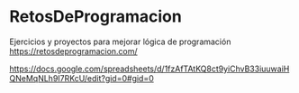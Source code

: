 # RetosDeProgramacion
Ejercicios y proyectos para mejorar lógica de programación
https://retosdeprogramacion.com/

https://docs.google.com/spreadsheets/d/1fzAfTAtKQ8ct9yiChvB33iuuwaiHQNeMqNLh9I7RKcU/edit?gid=0#gid=0
